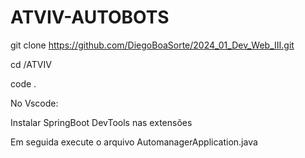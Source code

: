 # ATVIV-AUTOBOTS

 git clone https://github.com/DiegoBoaSorte/2024_01_Dev_Web_III.git

  cd /ATVIV

  code .

No Vscode:
  
  Instalar SpringBoot DevTools nas extensões

  Em seguida execute o arquivo AutomanagerApplication.java
